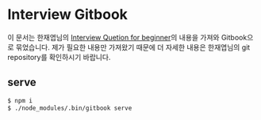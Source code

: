 # Interview Gitbook

이 문서는 한재엽님의 [Interview Quetion for beginner](https://github.com/JaeYeopHan/Interview_Question_for_Beginner)의 내용을
가져와 Gitbook으로 묶었습니다. 제가 필요한 내용만 가져왔기 때문에 더 자세한 내용은 한재엽님의 git repository를 확인하시기 바랍니다.

## serve

```bash
$ npm i
$ ./node_modules/.bin/gitbook serve
```


